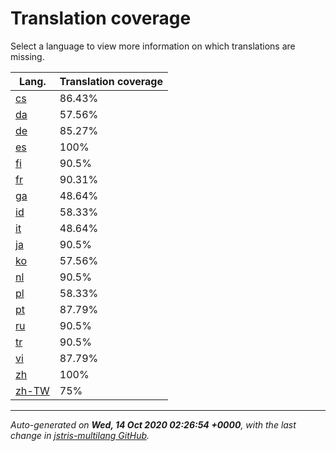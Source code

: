 <link rel="stylesheet" href="style.css">

# Translation coverage

Select a language to view more information on which translations are missing.

<table>
<thead>
    <tr>
        <th>Lang.</th>
        <th colspan="2">Translation coverage</th>
    </tr>
</thead>
<tbody>
    <tr><td><a href="cs.html">cs</a></td><td>86.43%</td><td>
        <div class="pb">
            <span class="pb-fill" style="width: 86.43%;"></span>
        </div>
    </td></tr>
    <tr><td><a href="da.html">da</a></td><td>57.56%</td><td>
        <div class="pb">
            <span class="pb-fill" style="width: 57.56%;"></span>
        </div>
    </td></tr>
    <tr><td><a href="de.html">de</a></td><td>85.27%</td><td>
        <div class="pb">
            <span class="pb-fill" style="width: 85.27%;"></span>
        </div>
    </td></tr>
    <tr><td><a href="es.html">es</a></td><td>100%</td><td>
        <div class="pb">
            <span class="pb-fill" style="width: 100%;"></span>
        </div>
    </td></tr>
    <tr><td><a href="fi.html">fi</a></td><td>90.5%</td><td>
        <div class="pb">
            <span class="pb-fill" style="width: 90.5%;"></span>
        </div>
    </td></tr>
    <tr><td><a href="fr.html">fr</a></td><td>90.31%</td><td>
        <div class="pb">
            <span class="pb-fill" style="width: 90.31%;"></span>
        </div>
    </td></tr>
    <tr><td><a href="ga.html">ga</a></td><td>48.64%</td><td>
        <div class="pb">
            <span class="pb-fill" style="width: 48.64%;"></span>
        </div>
    </td></tr>
    <tr><td><a href="id.html">id</a></td><td>58.33%</td><td>
        <div class="pb">
            <span class="pb-fill" style="width: 58.33%;"></span>
        </div>
    </td></tr>
    <tr><td><a href="it.html">it</a></td><td>48.64%</td><td>
        <div class="pb">
            <span class="pb-fill" style="width: 48.64%;"></span>
        </div>
    </td></tr>
    <tr><td><a href="ja.html">ja</a></td><td>90.5%</td><td>
        <div class="pb">
            <span class="pb-fill" style="width: 90.5%;"></span>
        </div>
    </td></tr>
    <tr><td><a href="ko.html">ko</a></td><td>57.56%</td><td>
        <div class="pb">
            <span class="pb-fill" style="width: 57.56%;"></span>
        </div>
    </td></tr>
    <tr><td><a href="nl.html">nl</a></td><td>90.5%</td><td>
        <div class="pb">
            <span class="pb-fill" style="width: 90.5%;"></span>
        </div>
    </td></tr>
    <tr><td><a href="pl.html">pl</a></td><td>58.33%</td><td>
        <div class="pb">
            <span class="pb-fill" style="width: 58.33%;"></span>
        </div>
    </td></tr>
    <tr><td><a href="pt.html">pt</a></td><td>87.79%</td><td>
        <div class="pb">
            <span class="pb-fill" style="width: 87.79%;"></span>
        </div>
    </td></tr>
    <tr><td><a href="ru.html">ru</a></td><td>90.5%</td><td>
        <div class="pb">
            <span class="pb-fill" style="width: 90.5%;"></span>
        </div>
    </td></tr>
    <tr><td><a href="tr.html">tr</a></td><td>90.5%</td><td>
        <div class="pb">
            <span class="pb-fill" style="width: 90.5%;"></span>
        </div>
    </td></tr>
    <tr><td><a href="vi.html">vi</a></td><td>87.79%</td><td>
        <div class="pb">
            <span class="pb-fill" style="width: 87.79%;"></span>
        </div>
    </td></tr>
    <tr><td><a href="zh.html">zh</a></td><td>100%</td><td>
        <div class="pb">
            <span class="pb-fill" style="width: 100%;"></span>
        </div>
    </td></tr>
    <tr><td><a href="zh-TW.html">zh-TW</a></td><td>75%</td><td>
        <div class="pb">
            <span class="pb-fill" style="width: 75%;"></span>
        </div>
    </td></tr>
</tbody></table>

-------------------

*Auto-generated on **Wed, 14 Oct 2020 02:26:54 +0000**, with the last change in [jstris-multilang GitHub](https://github.com/jezevec10/jstris-multilang/).*
